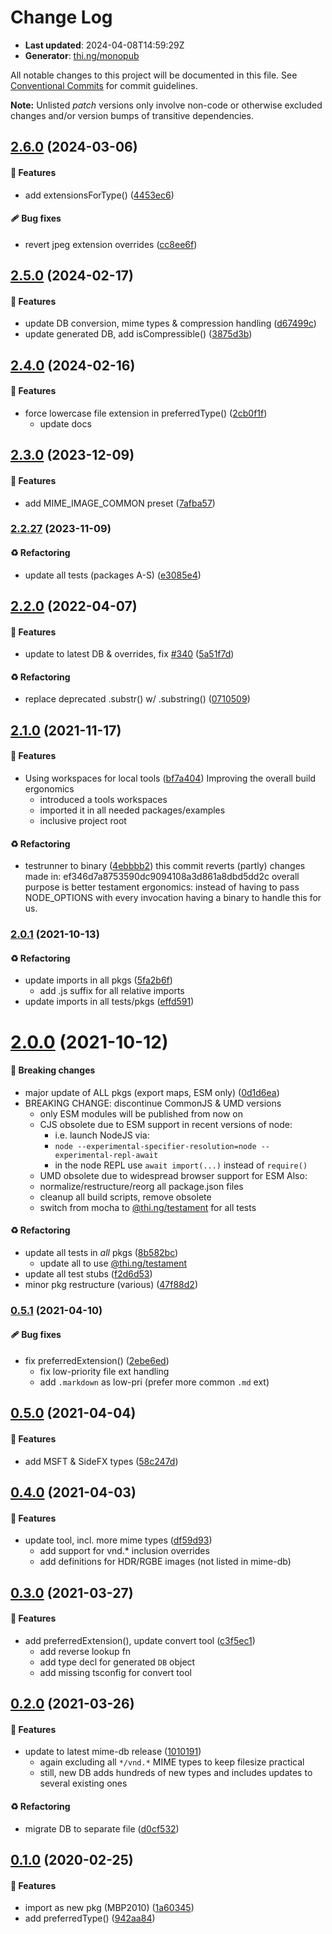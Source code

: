 # Change Log

- **Last updated**: 2024-04-08T14:59:29Z
- **Generator**: [thi.ng/monopub](https://thi.ng/monopub)

All notable changes to this project will be documented in this file.
See [Conventional Commits](https://conventionalcommits.org/) for commit guidelines.

**Note:** Unlisted _patch_ versions only involve non-code or otherwise excluded changes
and/or version bumps of transitive dependencies.

## [2.6.0](https://github.com/thi-ng/umbrella/tree/@thi.ng/mime@2.6.0) (2024-03-06)

#### 🚀 Features

- add extensionsForType() ([4453ec6](https://github.com/thi-ng/umbrella/commit/4453ec6))

#### 🩹 Bug fixes

- revert jpeg extension overrides ([cc8ee6f](https://github.com/thi-ng/umbrella/commit/cc8ee6f))

## [2.5.0](https://github.com/thi-ng/umbrella/tree/@thi.ng/mime@2.5.0) (2024-02-17)

#### 🚀 Features

- update DB conversion, mime types & compression handling ([d67499c](https://github.com/thi-ng/umbrella/commit/d67499c))
- update generated DB, add isCompressible() ([3875d3b](https://github.com/thi-ng/umbrella/commit/3875d3b))

## [2.4.0](https://github.com/thi-ng/umbrella/tree/@thi.ng/mime@2.4.0) (2024-02-16)

#### 🚀 Features

- force lowercase file extension in preferredType() ([2cb0f1f](https://github.com/thi-ng/umbrella/commit/2cb0f1f))
  - update docs

## [2.3.0](https://github.com/thi-ng/umbrella/tree/@thi.ng/mime@2.3.0) (2023-12-09)

#### 🚀 Features

- add MIME_IMAGE_COMMON preset ([7afba57](https://github.com/thi-ng/umbrella/commit/7afba57))

### [2.2.27](https://github.com/thi-ng/umbrella/tree/@thi.ng/mime@2.2.27) (2023-11-09)

#### ♻️ Refactoring

- update all tests (packages A-S) ([e3085e4](https://github.com/thi-ng/umbrella/commit/e3085e4))

## [2.2.0](https://github.com/thi-ng/umbrella/tree/@thi.ng/mime@2.2.0) (2022-04-07)

#### 🚀 Features

- update to latest DB & overrides, fix [#340](https://github.com/thi-ng/umbrella/issues/340) ([5a51f7d](https://github.com/thi-ng/umbrella/commit/5a51f7d))

#### ♻️ Refactoring

- replace deprecated .substr() w/ .substring() ([0710509](https://github.com/thi-ng/umbrella/commit/0710509))

## [2.1.0](https://github.com/thi-ng/umbrella/tree/@thi.ng/mime@2.1.0) (2021-11-17)

#### 🚀 Features

- Using workspaces for local tools ([bf7a404](https://github.com/thi-ng/umbrella/commit/bf7a404))
  Improving the overall build ergonomics
  - introduced a tools workspaces
  - imported it in all needed packages/examples
  - inclusive project root

#### ♻️ Refactoring

- testrunner to binary ([4ebbbb2](https://github.com/thi-ng/umbrella/commit/4ebbbb2))
  this commit reverts (partly) changes made in:
  ef346d7a8753590dc9094108a3d861a8dbd5dd2c
  overall purpose is better testament ergonomics:
  instead of having to pass NODE_OPTIONS with every invocation
  having a binary to handle this for us.

### [2.0.1](https://github.com/thi-ng/umbrella/tree/@thi.ng/mime@2.0.1) (2021-10-13)

#### ♻️ Refactoring

- update imports in all pkgs ([5fa2b6f](https://github.com/thi-ng/umbrella/commit/5fa2b6f))
  - add .js suffix for all relative imports
- update imports in all tests/pkgs ([effd591](https://github.com/thi-ng/umbrella/commit/effd591))

# [2.0.0](https://github.com/thi-ng/umbrella/tree/@thi.ng/mime@2.0.0) (2021-10-12)

#### 🛑 Breaking changes

- major update of ALL pkgs (export maps, ESM only) ([0d1d6ea](https://github.com/thi-ng/umbrella/commit/0d1d6ea))
- BREAKING CHANGE: discontinue CommonJS & UMD versions
  - only ESM modules will be published from now on
  - CJS obsolete due to ESM support in recent versions of node:
    - i.e. launch NodeJS via:
    - `node --experimental-specifier-resolution=node --experimental-repl-await`
    - in the node REPL use `await import(...)` instead of `require()`
  - UMD obsolete due to widespread browser support for ESM
  Also:
  - normalize/restructure/reorg all package.json files
  - cleanup all build scripts, remove obsolete
  - switch from mocha to [@thi.ng/testament](https://github.com/thi-ng/umbrella/tree/main/packages/testament) for all tests

#### ♻️ Refactoring

- update all tests in _all_ pkgs ([8b582bc](https://github.com/thi-ng/umbrella/commit/8b582bc))
  - update all to use [@thi.ng/testament](https://github.com/thi-ng/umbrella/tree/main/packages/testament)
- update all test stubs ([f2d6d53](https://github.com/thi-ng/umbrella/commit/f2d6d53))
- minor pkg restructure (various) ([47f88d2](https://github.com/thi-ng/umbrella/commit/47f88d2))

### [0.5.1](https://github.com/thi-ng/umbrella/tree/@thi.ng/mime@0.5.1) (2021-04-10)

#### 🩹 Bug fixes

- fix preferredExtension() ([2ebe6ed](https://github.com/thi-ng/umbrella/commit/2ebe6ed))
  - fix low-priority file ext handling
  - add `.markdown` as low-pri (prefer more common `.md` ext)

## [0.5.0](https://github.com/thi-ng/umbrella/tree/@thi.ng/mime@0.5.0) (2021-04-04)

#### 🚀 Features

- add MSFT & SideFX types ([58c247d](https://github.com/thi-ng/umbrella/commit/58c247d))

## [0.4.0](https://github.com/thi-ng/umbrella/tree/@thi.ng/mime@0.4.0) (2021-04-03)

#### 🚀 Features

- update tool, incl. more mime types ([df59d93](https://github.com/thi-ng/umbrella/commit/df59d93))
  - add support for vnd.* inclusion overrides
  - add definitions for HDR/RGBE images (not listed in mime-db)

## [0.3.0](https://github.com/thi-ng/umbrella/tree/@thi.ng/mime@0.3.0) (2021-03-27)

#### 🚀 Features

- add preferredExtension(), update convert tool ([c3f5ec1](https://github.com/thi-ng/umbrella/commit/c3f5ec1))
  - add reverse lookup fn
  - add type decl for generated `DB` object
  - add missing tsconfig for convert tool

## [0.2.0](https://github.com/thi-ng/umbrella/tree/@thi.ng/mime@0.2.0) (2021-03-26)

#### 🚀 Features

- update to latest mime-db release ([1010191](https://github.com/thi-ng/umbrella/commit/1010191))
  - again excluding all `*/vnd.*` MIME types to keep filesize practical
  - still, new DB adds hundreds of new types and includes updates
    to several existing ones

#### ♻️ Refactoring

- migrate DB to separate file ([d0cf532](https://github.com/thi-ng/umbrella/commit/d0cf532))

## [0.1.0](https://github.com/thi-ng/umbrella/tree/@thi.ng/mime@0.1.0) (2020-02-25)

#### 🚀 Features

- import as new pkg (MBP2010) ([1a60345](https://github.com/thi-ng/umbrella/commit/1a60345))
- add preferredType() ([942aa84](https://github.com/thi-ng/umbrella/commit/942aa84))

